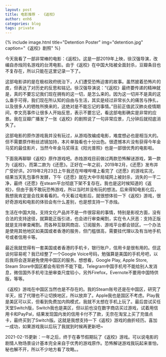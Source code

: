 ```yaml
---
layout: post
title: 电影推荐 - 《返校》
author: enh6
categories: blog
tags: private
---
```


{% include image.html title="Detention Poster" img="detention.jpg" caption="《返校》剧照" %}

今天我看了一部非常棒的电影：《返校》。这是一部2019年上映，徐汉强导演，改编自赤烛同名游戏的台湾电影。由于《返校》在中国大陆被全面封杀，豆瓣条目也不复存在，所以只能在这里记录一下了。

这部电影讲的是在极权政府统治下，人们遭受恐怖迫害的故事。虽然披着恐怖片的皮，但表达了对历史的反思和铭记。徐汉强导演说：“《返校》最终要传递的精神就是，真的不要忘记我们现在拥有的这一切，是怎么来的。因为这一切并不是真的这么垂手可得，我们现在所认知的自由与生活，其实是经过非常长久的痛苦与挣扎，以及很多人的牺牲所换来的，这绝对是不能忘记的事情。”目前正值武汉肺炎疫情期间，李文亮事件让很多人开始反思，表示不要忘记，看这部电影确实是非常的应景。我在豆瓣广播发了一张《返校》的剧照说了一句非常应景，几分钟后就彻底消失了。

这部电影的原作游戏我并没有玩过，从游戏改编成电影，难度想必也是相当大的。但不需要原作粉丝滤镜加持，本片单独看也十分出色。很遗憾本片没有获得今年金马奖的最佳影片，当然今年金马奖得主《阳光普照》也是一部很优秀的电影啦。

下面我再聊聊《返校》原作游戏吧。赤烛游戏目前做过两款恐怖解谜游戏，第一款为《返校》，而第二款为《还愿》。正好在一年之前，2019年2月，《还愿》发布并广受好评。2019年2月23日上午我还在哔哩哔哩上看完了《还愿》的游戏实况，结果当天乳包事件发酵，下午《还愿》就在大中华局域网上被封杀，消失的一干二净，最终《还愿》在steam平台彻底下架不复存在。我也是这时候知道的《返校》，但由于我不敢玩恐怖游戏，所以当时并没有玩的想法。后来得知电影化后，我想我肯定是会找来看看的。今天看过电影后，就很想体验一下《返校》游戏，很好奇游戏和电影的体验会有什么差别，也是想支持一下赤烛。

生活在中国大陆，支持文化产品并不是一件很容易的事情，特别是影视方面，没有合法的支持途径，就算能正版引进，也会进行审查阉割，实在令人厌恶：支持正版就是支持审查阉割。而各种互联网商店、订阅服务、游戏平台都会锁区。一个办法是使用其他地区如美国或者香港的服务，但门槛很高，需要挂代理以及有当地手机号或者信用卡等。

最近我就觉得有一套美国或者香港的手机卡，银行账户，信用卡是很有用的。但这谈何容易呢？我已经整了一个Google Voice号码，勉强算是美国的手机号吧，以后我将会逐渐避免使用中国区的服务。想想看，Google Play, Apple Store, Steam Store中国区都会有软件不能下载，Telegram中国手机号不能给别人发消息，微信国外手机号注册审查尺度较小，另外Firefox，Evernote不要用中国特供版，等等。

《返校》游戏在中国区当然也是不存在的。我的Steam账号还是在中国区，研究了半天，挂了代理也不让切换地区，所以放弃了。Apple我也是国区不考虑。Play我是美区可以买，但看到免费加内购模式，我就不太想在手机上玩了。最后尝试买任天堂Switch版，Switch我也是美区，但以前也没在数字商店买过游戏，试着用信用卡和PayPal，结果发现国内发的信用卡付不了款，无奈在淘宝上买了充值点卡，最终买到了Switch版。这就是我想支持一下《返校》游戏的曲折经历。喜加一成功，如果游戏我以后玩了我就到时候再更新吧~

2021-02-15更新：一年之后，终于在春节假期玩了《返校》游戏。可以说电影的剧情人物场景设计基本完全来自于优秀的游戏原作。恐怖解谜游戏我玩起来害怕，秘也解不开，所以不少地方看了攻略。。
